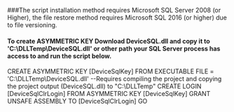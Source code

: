 ###The script installation method requires Microsoft SQL Server 2008 (or Higher), the file restore method requires Microsoft SQL 2016 (or higher) due to file versioning.

#### To create ASYMMETRIC KEY Download DeviceSQL.dll and copy it to 'C:\DLLTemp\DeviceSQL.dll' or other path your SQL Server process has access to and run the script below.

CREATE ASYMMETRIC KEY [DeviceSqlKey] FROM EXECUTABLE FILE = 'C:\DLLTemp\DeviceSQL.dll' --Requires compiling the project and copying the project output (DeviceSQL.dll) to "C:\DLLTemp"
CREATE LOGIN [DeviceSqlClrLogin] FROM ASYMMETRIC KEY [DeviceSqlKey]
GRANT UNSAFE ASSEMBLY TO [DeviceSqlClrLogin]
GO 
